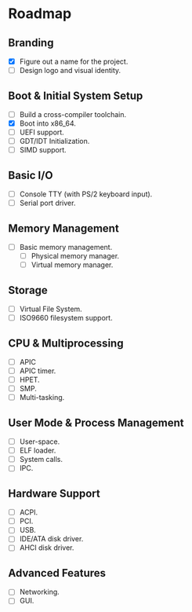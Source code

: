 # Roadmap

## Branding
- [x] Figure out a name for the project.
- [ ] Design logo and visual identity.

## Boot & Initial System Setup
- [ ] Build a cross-compiler toolchain.
- [x] Boot into x86_64.
- [ ] UEFI support.
- [ ] GDT/IDT Initialization.
- [ ] SIMD support.

## Basic I/O
- [ ] Console TTY (with PS/2 keyboard input).
- [ ] Serial port driver.

## Memory Management
- [ ] Basic memory management.
  - [ ] Physical memory manager.
  - [ ] Virtual memory manager.

## Storage
- [ ] Virtual File System.
- [ ] ISO9660 filesystem support.

## CPU & Multiprocessing
- [ ] APIC
- [ ] APIC timer.
- [ ] HPET.
- [ ] SMP.
- [ ] Multi-tasking.

## User Mode & Process Management
- [ ] User-space.
- [ ] ELF loader.
- [ ] System calls.
- [ ] IPC.

## Hardware Support
- [ ] ACPI.
- [ ] PCI.
- [ ] USB.
- [ ] IDE/ATA disk driver.
- [ ] AHCI disk driver.

## Advanced Features
- [ ] Networking.
- [ ] GUI.

